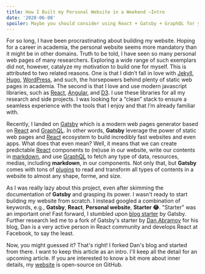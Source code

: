 ```yaml
---
title: How I Built my Personal Website in a Weekend —Intro
date: '2020-06-08'
spoiler: Maybe you should consider using React + Gatsby + GraphQL for your next [...]
---
```


For so long, I have been procrastinating about building my website. Hoping for a career in academia, the personal website seems more mandatory than it might be in other domains. Truth to be told, I have seen so many personal web pages of many researchers. Exploring a wide range of such exemplars did not, however, catalyze my motivation to build one for myself. This is attributed to two related reasons. One is that I didn’t fall in love with <a href="https://jekyllrb.com/" target="_blank">Jekyll</a>, <a href="https://gohugo.io/" target="_blank">Hugo</a>, <a href="https://wordpress.com/" target="_blank">WordPress</a>, and such, the horsepowers behind plenty of static web pages in academia. The second is that I love and use modern javascript libraries, such as <a href="https://reactjs.org/" target="_blank">React</a>, <a href="https://angular.io/" target="_blank">Angular</a>, and <a href="https://d3js.org/" target="_blank">D3</a>. I use these libraries for all my research and side projects. I was looking for a “clean” stack to ensure a seamless experience with the tools that I enjoy and that I’m already familiar with.

Recently, I landed on <a href="https://www.gatsbyjs.org/" target="_blank">Gatsby</a> which is a modern web pages generator based on <a href="https://reactjs.org/" target="_blank">React</a> and <a href="https://graphql.org/" target="_blank">GraphQL</a>. In other words, **Gatsby** leverage the power of static web pages and <a href="https://reactjs.org/" target="_blank">React</a> ecosystem to build incredibly fast websites and even apps. What does that even mean? Well, it means that we can create predictable <a href="https://reactjs.org/" target="_blank">React</a> components to (re)use in our website, write our contents in <a href="https://daringfireball.net/projects/markdown/syntax" target="_blank">markdown</a>, and use <a href="https://graphql.org/" target="_blank">GraphQL</a> to fetch any type of data, resources, medias, including **markdown**, in our components. Not only that, but **Gatsby** comes with tons of <a href="https://www.gatsbyjs.org/plugins/" target="_blank">plugins</a> to read and transform all types of contents in a website to almost any shape, forme, and size.

As I was really lazy about this project, even after skimming the documentation of **Gatsby** and grasping its power. I wasn't ready to start building my website from scratch. I instead googled a combination of keywords, e.g.,  **Gatsby**, **React**, **Personal website**, **Starter 😂**. "Starter" was an important one! Fast forward, I stumbled upon <a href="https://gatsby-starter-blog-demo.netlify.app/" target="_blank">blog starter</a> by Gatsby. Further research led me to a fork of Gatsby's starter by <a href="https://overreacted.io/" target="_blank">Dan Abramov</a> for his blog, Dan is a very active person in React community and develops React at Facebook, to say the least. 

Now, you might guessed it? That's right! I forked Dan's blog and started from there. I want to keep this article as an intro. I'll keep all the detail for an upcoming article. If you are interested to know a bit more about inner details, my <a href="https://github.com/ezzaouia/ezzaouia.com">website</a> is open-source on GitHub. 

